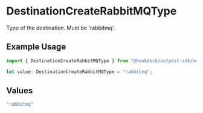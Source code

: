 # DestinationCreateRabbitMQType

Type of the destination. Must be 'rabbitmq'.

## Example Usage

```typescript
import { DestinationCreateRabbitMQType } from "@hookdeck/outpost-sdk/models/components";

let value: DestinationCreateRabbitMQType = "rabbitmq";
```

## Values

```typescript
"rabbitmq"
```